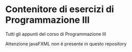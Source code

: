 # Contenitore di esercizi di Programmazione III
Tutti gli appunti del corso di Programmazione III

Attenzione javaFXML  non è presente in questo repository 
